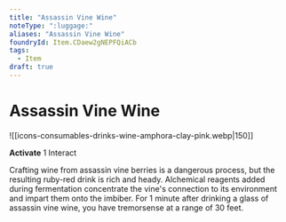 ```yaml
---
title: "Assassin Vine Wine"
noteType: ":luggage:"
aliases: "Assassin Vine Wine"
foundryId: Item.CDaew2gNEPFQiACb
tags:
  - Item
draft: true
---
```


# Assassin Vine Wine
![[icons-consumables-drinks-wine-amphora-clay-pink.webp|150]]

**Activate** 1 Interact

Crafting wine from assassin vine berries is a dangerous process, but the resulting ruby-red drink is rich and heady. Alchemical reagents added during fermentation concentrate the vine's connection to its environment and impart them onto the imbiber. For 1 minute after drinking a glass of assassin vine wine, you have tremorsense at a range of 30 feet.


